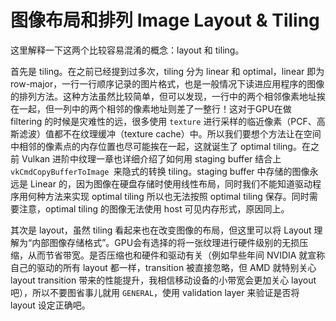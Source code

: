 # 图像布局和排列 Image Layout & Tiling

这里解释一下这两个比较容易混淆的概念：layout 和 tiling。

首先是 tiling。在之前已经提到过多次，tiling 分为 linear 和 optimal，linear 即为 row-major，一行一行顺序记录的图片格式，也是一般情况下读进应用程序的图像的排列方法。这种方法虽然比较简单，但可以发现，一行中的两个相邻像素地址挨在一起，但一列中的两个相邻的像素地址则差了一整行！这对于GPU在做 filtering 的时候是灾难性的远，很多使用 `texture` 进行采样的临近像素（PCF、高斯滤波）值都不在纹理缓冲（texture cache）中。所以我们要想个方法让在空间中相邻的像素点的内存位置也尽可能挨在一起，这就诞生了 optimal tiling。在之前 Vulkan 进阶中纹理一章也详细介绍了如何用 staging buffer 结合上 `vkCmdCopyBufferToImage `来隐式的转换 tiling。staging buffer 中存储的图像永远是 Linear 的，因为图像在硬盘存储时使用线性布局，同时我们不能知道驱动程序用何种方法来实现 optimal tiling 所以也无法按照 optimal tiling 保存。同时需要注意，optimal tiling 的图像无法使用 host 可见内存形式，原因同上。

其次是 layout，虽然 tiling 看起来也在改变图像的布局，但这里可以将 Layout 理解为“内部图像存储格式”。GPU会有选择的将一张纹理进行硬件级别的无损压缩，从而节省带宽。是否压缩也和硬件和驱动有关（例如早些年间 NVIDIA 就宣称自己的驱动的所有 layout 都一样，transition 被直接忽略，但 AMD 就特别关心 layout transition 带来的性能提升，我相信移动设备的小带宽会更加关心 layout 吧），所以不要图省事儿就用 `GENERAL`，使用 validation layer 来验证是否将 layout 设定正确吧。

